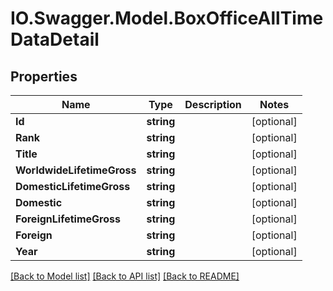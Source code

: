 # IO.Swagger.Model.BoxOfficeAllTimeDataDetail
## Properties

Name | Type | Description | Notes
------------ | ------------- | ------------- | -------------
**Id** | **string** |  | [optional] 
**Rank** | **string** |  | [optional] 
**Title** | **string** |  | [optional] 
**WorldwideLifetimeGross** | **string** |  | [optional] 
**DomesticLifetimeGross** | **string** |  | [optional] 
**Domestic** | **string** |  | [optional] 
**ForeignLifetimeGross** | **string** |  | [optional] 
**Foreign** | **string** |  | [optional] 
**Year** | **string** |  | [optional] 

[[Back to Model list]](../README.md#documentation-for-models) [[Back to API list]](../README.md#documentation-for-api-endpoints) [[Back to README]](../README.md)

